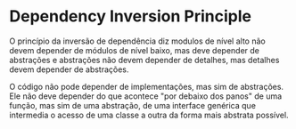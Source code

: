 # Dependency Inversion Principle
O princípio da inversão de dependência diz modulos de nível alto não devem depender de módulos de nível baixo, mas deve depender de abstrações e abstrações não devem depender de detalhes, mas detalhes devem depender de abstrações.

O código não pode depender de implementações, mas sim de abstrações. Ele não deve depender do que acontece "por debaixo dos panos" de uma função, mas sim de uma abstração, de uma interface genérica que intermedia o acesso de uma classe a outra da forma mais abstrata possível.